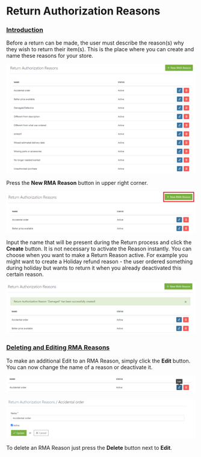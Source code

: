 # Return Authorization Reasons

### [Introduction](return-authorization-reasons.md#introduction) <a id="introduction"></a>

Before a return can be made, the user must describe the reason\(s\) why they wish to return their item\(s\). This is the place where you can create and name these reasons for your store.

![Return Authorization Reasons](../.gitbook/assets/image%20%2824%29.png)

Press the **New RMA Reason** button in upper right corner.

![New RMA Reason](../.gitbook/assets/image%20%2838%29.png)

Input the name that will be present during the Return process and click the **Create** button. It is not necessary to activate the Reason instantly. You can choose when you want to make a Return Reason active. For example you might want to create a Holiday refund reason - the user ordered something during holiday but wants to return it when you already deactivated this certain reason.

![New RMA Reason created](../.gitbook/assets/image%20%2839%29.png)

### [Deleting and Editing RMA Reasons](return-authorization-reasons.md#deleting-and-editing-rma-reasons) <a id="deleting-and-editing-rma-reasons"></a>

To make an additional Edit to an RMA Reason, simply click the **Edit** button. You can now change the name of a reason or deactivate it.

![RMA Reason Edit icon](../.gitbook/assets/image%20%2832%29.png)

![RMA Reason Edit Inside](../.gitbook/assets/image%20%2829%29.png)

To delete an RMA Reason just press the **Delete** button next to **Edit**.

